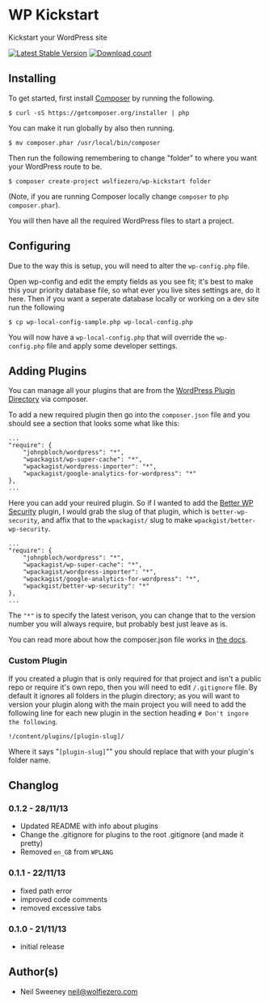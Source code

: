 WP Kickstart
===============================================================================

Kickstart your WordPress site

[![Latest Stable Version](https://poser.pugx.org/wolfiezero/wp-kickstart/version.png)](https://packagist.org/packages/wolfiezero/wp-kickstart)
[![Download count](https://poser.pugx.org/wolfiezero/wp-kickstart/d/total.png)](https://packagist.org/packages/wolfiezero/wp-kickstart)



Installing
-------------------------------------------------------------------------------

To get started, first install [Composer](http://getcomposer.com/) by running
the following.

    $ curl -sS https://getcomposer.org/installer | php

You can make it run globally by also then running.

    $ mv composer.phar /usr/local/bin/composer

Then run the following remembering to change "folder" to where you want your
WordPress route to be.

    $ composer create-project wolfiezero/wp-kickstart folder

(Note, if you are running Composer locally change `composer` to `php
composer.phar`).

You will then have all the required WordPress files to start a project.


Configuring
-------------------------------------------------------------------------------

Due to the way this is setup, you will need to alter the `wp-config.php` file.

Open wp-config and edit the empty fields as you see fit; it's best to make this
your priority database file, so what ever you live sites settings are, do it
here. Then if you want a seperate database locally or working on a dev site run
the following

    $ cp wp-local-config-sample.php wp-local-config.php

You will now have a `wp-local-config.php` that will override the
`wp-config.php` file and apply some developer settings.


Adding Plugins
-------------------------------------------------------------------------------

You can manage all your plugins that are from the [WordPress Plugin Directory](http://wordpress.org/plugins/)
via composer.

To add a new required plugin then go into the `composer.json` file and you
should see a section that looks some what like this:

    ...
    "require": {
        "johnpbloch/wordpress": "*",
        "wpackagist/wp-super-cache": "*",
        "wpackagist/wordpress-importer": "*",
        "wpackagist/google-analytics-for-wordpress": "*"
    },
    ...

Here you can add your reuired plugin. So if I wanted to add the [Better WP
Security](http://wordpress.org/plugins/better-wp-security/) plugin, I would
grab the slug of that plugin, which is `better-wp-security`, and affix that to
the `wpackagist/` slug to make `wpackgist/better-wp-security`.

    ...
    "require": {
        "johnpbloch/wordpress": "*",
        "wpackagist/wp-super-cache": "*",
        "wpackagist/wordpress-importer": "*",
        "wpackagist/google-analytics-for-wordpress": "*",
        "wpackgist/better-wp-security": "*"
    },
    ...

The `"*"` is to specify the latest verison, you can change that to the version
number you will always require, but probably best just leave as is.

You can read more about how the composer.json file works in [the docs](http://getcomposer.org/doc/).

### Custom Plugin

If you created a plugin that is only required for that project and isn't a
public repo or require it's own repo, then you will need to edit `/.gitignore`
file. By default it ignores all folders in the plugin directory; as you will
want to version your plugin along with the main project you will need to add
the following line for each new plugin in the section heading
`# Don't ingore the following`.

    !/content/plugins/[plugin-slug]/

Where it says "`[plugin-slug]`"" you should replace that with your plugin's
folder name.


Changlog
-------------------------------------------------------------------------------

### 0.1.2 - 28/11/13

- Updated README with info about plugins
- Change the .gitignore for plugins to the root .gitignore (and made it pretty)
- Removed `en_GB` from `WPLANG`

### 0.1.1 - 22/11/13

- fixed path error
- improved code comments
- removed excessive tabs

### 0.1.0 - 21/11/13

- initial release


Author(s)
-------------------------------------------------------------------------------

- Neil Sweeney <neil@wolfiezero.com>
